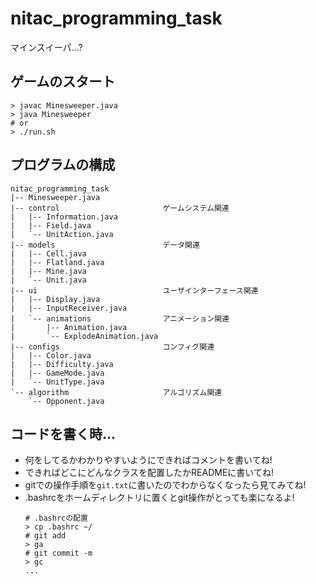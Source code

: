 # nitac_programming_task
マインスイーパ...?

## ゲームのスタート
```shell
> javac Minesweeper.java
> java Minesweeper
# or
> ./run.sh
```

## プログラムの構成
```
nitac_programming_task
|-- Minesweeper.java
|-- control                       ゲームシステム関連
|   |-- Information.java
|   |-- Field.java
|   `-- UnitAction.java
|-- models                        データ関連
|   |-- Cell.java
|   |-- Flatland.java
|   |-- Mine.java
|   `-- Unit.java
|-- ui                            ユーザインターフェース関連
|   |-- Display.java
|   |-- InputReceiver.java
|   `-- animations                アニメーション関連
|       |-- Animation.java
|       `-- ExplodeAnimation.java
|-- configs                       コンフィグ関連
|   |-- Color.java
|   |-- Difficulty.java
|   |-- GameMode.java
|   `-- UnitType.java
`-- algorithm                     アルゴリズム関連
    `-- Opponent.java
```

## コードを書く時...
- 何をしてるかわかりやすいようにできればコメントを書いてね!
- できればどこにどんなクラスを配置したかREADMEに書いてね!
- gitでの操作手順を`git.txt`に書いたのでわからなくなったら見てみてね!
- .bashrcをホームディレクトリに置くとgit操作がとっても楽になるよ!
  ```shell
  # .bashrcの配置
  > cp .bashrc ~/
  # git add
  > ga
  # git commit -m
  > gc
  ...
  ```

